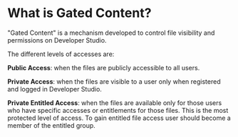 
# What is Gated Content?

"Gated Content" is a mechanism developed to control file visibility and permissions on Developer Studio. 

The different levels of accesses are:

**Public Access**: when the files are publicly accessible to all users.

**Private Access**: when the files are visible to a user only when registered and logged in Developer Studio.

**Private Entitled Access**: when the files are available only for those users who have specific accesses or entitlements for those files. This is the most protected level of access. To gain entitled file access user should become a member of the entitled group.
